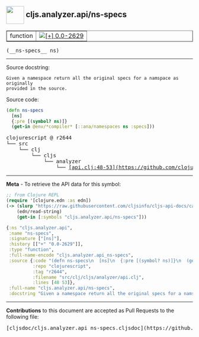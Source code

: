 ## <img width="48px" valign="middle" src="http://i.imgur.com/Hi20huC.png"> cljs.analyzer.api/ns-specs

 <table border="1">
<tr>

<td>function</td>
<td><a href="https://github.com/cljsinfo/cljs-api-docs/tree/0.0-2629"><img valign="middle" alt="[+] 0.0-2629" src="https://img.shields.io/badge/+-0.0--2629-lightgrey.svg"></a> </td>
</tr>
</table>

 <samp>
(__ns-specs__ ns)<br>
</samp>

---




Source docstring:

```
Given a namespace return all the original specs for a namspace as originally
provided in the source.
```

Source code:

```clj
(defn ns-specs
  [ns]
  {:pre [(symbol? ns)]}
  (get-in @env/*compiler* [::ana/namespaces ns :specs]))
```

 <pre>
clojurescript @ r2644
└── src
    └── clj
        └── cljs
            └── analyzer
                └── <ins>[api.clj:48-53](https://github.com/clojure/clojurescript/blob/r2644/src/clj/cljs/analyzer/api.clj#L48-L53)</ins>
</pre>


---

__Meta__ - To retrieve the API data for this symbol:

```clj
;; from Clojure REPL
(require '[clojure.edn :as edn])
(-> (slurp "https://raw.githubusercontent.com/cljsinfo/cljs-api-docs/catalog/cljs-api.edn")
    (edn/read-string)
    (get-in [:symbols "cljs.analyzer.api/ns-specs"]))
```

```clj
{:ns "cljs.analyzer.api",
 :name "ns-specs",
 :signature ["[ns]"],
 :history [["+" "0.0-2629"]],
 :type "function",
 :full-name-encode "cljs.analyzer.api_ns-specs",
 :source {:code "(defn ns-specs\n  [ns]\n  {:pre [(symbol? ns)]}\n  (get-in @env/*compiler* [::ana/namespaces ns :specs]))",
          :repo "clojurescript",
          :tag "r2644",
          :filename "src/clj/cljs/analyzer/api.clj",
          :lines [48 53]},
 :full-name "cljs.analyzer.api/ns-specs",
 :docstring "Given a namespace return all the original specs for a namspace as originally\nprovided in the source."}

```

---

__Contributions__ to this document are accepted as Pull Requests to the following file:

 <pre>
[cljsdoc/cljs.analyzer.api_ns-specs.cljsdoc](https://github.com/cljsinfo/cljs-api-docs/blob/master/cljsdoc/cljs.analyzer.api_ns-specs.cljsdoc)
</pre>

